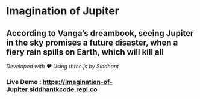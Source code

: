# Imagination of Jupiter
## According to Vanga’s dreambook, seeing Jupiter in the sky promises a future disaster, when a fiery rain spills on Earth, which will kill all


*Developed with ❤️️ Using three.js by Siddhant*

### Live Demo : https://Imagination-of-Jupiter.siddhantkcode.repl.co
